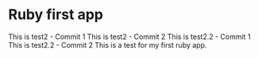 # Ruby first app
This is test2 - Commit 1
This is test2 - Commit 2
This is test2.2 - Commit 1
This is test2.2 - Commit 2
This is a test for my first ruby app.
